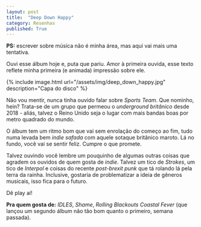 ```yaml
---
layout: post
title:  "Deep Down Happy"
category: Resenhas
published: True
---
```


**PS:** escrever sobre música não é minha área, mas aqui vai mais uma tentativa.

Ouvi esse álbum hoje e, puta que pariu. Amor à primeira ouvida, esse texto reflete minha primeira (e animada) impressão sobre ele.

{% include image.html url="/assets/img/deep_down_happy.jpg" description="Capa do disco" %}

Não vou mentir, nunca tinha ouvido falar sobre _Sports Team_. Que nominho, hein? Trata-se de um grupo que permeou o _underground britânico_ desde 2018 - aliás, talvez o Reino Unido seja o lugar com mais bandas boas por metro quadrado do mundo.

O álbum tem um ritmo bom que vai sem enrolação do começo ao fim, tudo numa levada bem _indie safada_ com aquele sotaque britânico maroto. Lá no fundo, você vai se sentir feliz. Cumpre o que promete.

Talvez ouvindo você lembre um pouquinho de algumas outras coisas que agradem os ouvidos de quem gosta de _indie_. Talvez um tico de _Strokes_, um tico de _Interpol_ e coisas do recente _post-brexit punk_ que tá rolando lá pela terra da rainha. Inclusive, gostaria de problematizar a ideia de gêneros musicais, isso fica para o futuro.

Dê play aí!

**Pra quem gosta de:** _IDLES_, _Shame_, _Rolling Blackouts Coastal Fever_ (que lançou um segundo álbum não tão bom quanto o primeiro, semana passada).
